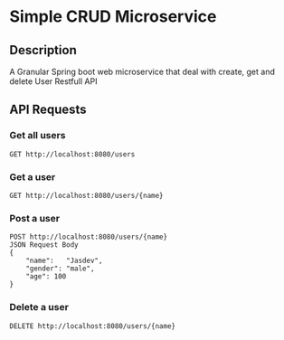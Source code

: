 # Simple CRUD Microservice

## Description
A Granular Spring boot web microservice that deal with create, get and delete User Restfull API

## API Requests
### Get all users

```
GET http://localhost:8080/users
```

### Get a user

```
GET http://localhost:8080/users/{name}
```

### Post a user

```
POST http://localhost:8080/users/{name}
JSON Request Body
{
    "name":   "Jasdev",
    "gender": "male",
    "age": 100
}
```
### Delete a user

```
DELETE http://localhost:8080/users/{name}
```